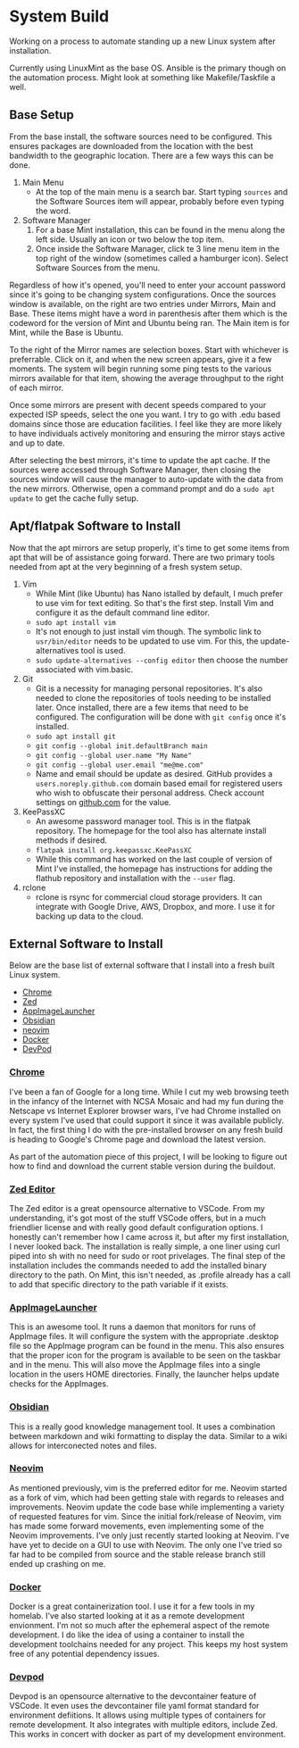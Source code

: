 # System Build

Working on a process to automate standing up a new Linux system after installation.

Currently using LinuxMint as the base OS. Ansible is the primary though on the automation process. Might look at something like Makefile/Taskfile a well.

## Base Setup

From the base install, the software sources need to be configured. This ensures packages are downloaded from the location with the best bandwidth to the geographic location. There are a few ways this can be done.

1. Main Menu
    * At the top of the main menu is a search bar. Start typing `sources` and the Software Sources item will appear, probably before even typing the word.
2. Software Manager
    1. For a base Mint installation, this can be found in the menu along the left side. Usually an icon or two below the top item.
    2. Once inside the Software Manager, click te 3 line menu item in the top right of the window (sometimes called a hamburger icon). Select Software Sources from the menu.

Regardless of how it's opened, you'll need to enter your account password since it's going to be changing system configurations. Once the sources window is available, on the right are two entries under Mirrors, Main and Base. These items might have a word in parenthesis after them which is the codeword for the version of Mint and Ubuntu being ran. The Main item is for Mint, while the Base is Ubuntu.

To the right of the Mirror names are selection boxes. Start with whichever is preferrable. Click on it, and when the new screen appears, give it a few moments. The system will begin running some ping tests to the various mirrors available for that item, showing the average throughput to the right of each mirror.

Once some mirrors are present with decent speeds compared to your expected ISP speeds, select the one you want. I try to go with .edu based domains since those are education facilities. I feel like they are more likely to have individuals actively monitoring and ensuring the mirror stays active and up to date.

After selecting the best mirrors, it's time to update the apt cache. If the sources were accessed through Software Manager, then closing the sources window will cause the manager to auto-update with the data from the new mirrors. Otherwise, open a command prompt and do a `sudo apt update` to get the cache fully setup.

## Apt/flatpak Software to Install

Now that the apt mirrors are setup properly, it's time to get some items from apt that will be of assistance going forward. There are two primary tools needed from apt at the very beginning of a fresh system setup.

1. Vim
    * While Mint (like Ubuntu) has Nano istalled by default, I much prefer to use vim for text editing. So that's the first step. Install Vim and configure it as the default command line editor.
    * `sudo apt install vim`
    * It's not enough to just install vim though. The symbolic link to `usr/bin/editor` needs to be updated to use vim. For this, the update-alternatives tool is used.
    * `sudo update-alternatives --config editor` then choose the number associated with vim.basic.
2. Git
    * Git is a necessity for managing personal repositories. It's also needed to clone the repositories of tools needing to be installed later. Once installed, there are a few items that need to be configured. The configuration will be done with `git config` once it's installed.
    * `sudo apt install git`
    * `git config --global init.defaultBranch main`
    * `git config --global user.name "My Name"`
    * `git config --global user.email "me@me.com"`
    * Name and email should be update as desired. GitHub provides a `users.noreply.github.com` domain based email for registered users who wish to obfuscate their personal address. Check account settings on [github.com](https://github.com) for the value.
3. KeePassXC
    * An awesome password manager tool. This is in the flatpak repository. The homepage for the tool also has alternate install methods if desired.
    * `flatpak install org.keepassxc.KeePassXC`
    * While this command has worked on the last couple of version of Mint I've installed, the homepage has instructions for adding the flathub repository and installation with the `--user` flag.
4. rclone
    * rclone is rsync for commercial cloud storage providers. It can integrate with Google Drive, AWS, Dropbox, and more. I use it for backing up data to the cloud.

## External Software to Install

Below are the base list of external software that I install into a fresh built Linux system.

* [Chrome](#chrome)
* [Zed](#zed-editor)
* [AppImageLauncher](#appimagelauncher)
* [Obsidian](#obsidian)
* [neovim](#neovim)
* [Docker](#docker)
* [DevPod](#devpod)

### [Chrome](https://www.google.com/chrome/)

I've been a fan of Google for a long time. While I cut my web browsing teeth in the infancy of the Internet with NCSA Mosaic and had my fun during the Netscape vs Internet Explorer browser wars, I've had Chrome installed on every system I've used that could support it since it was available publicly. In fact, the first thing I do with the pre-installed browser on any fresh build is heading to Google's Chrome page and download the latest version.

As part of the automation piece of this project, I will be looking to figure out how to find and download the current stable version during the buildout.

### [Zed Editor](https://zed.dev/download)

The Zed editor is a great opensource alternative to VSCode. From my understanding, it's got most of the stuff VSCode offers, but in a much friendlier license and with really good default configuration options. I honestly can't remember how I came across it, but after my first installation, I never looked back. The installation is really simple, a one liner using curl piped into sh with no need for sudo or root privelages. The final step of the installation includes the commands needed to add the installed binary directory to the path. On Mint, this isn't needed, as .profile already has a call to add that specific directory to the path variable if it exists.

### [AppImageLauncher](https://github.com/TheAssassin/AppImageLauncher)

This is an awesome tool. It runs a daemon that monitors for runs of AppImage files. It will configure the system with the appropriate .desktop file so the AppImage program can be found in the menu. This also ensures that the proper icon for the program is available to be seen on the taskbar and in the menu. This will also move the AppImage files into a single location in the users HOME directories. Finally, the launcher helps update checks for the AppImages.

### [Obsidian](https://obsidian.md/)

This is a really good knowledge management tool. It uses a combination between markdown and wiki formatting to display the data. Similar to a wiki allows for interconected notes and files.

### [Neovim](https://github.com/neovim/neovim)

As mentioned previously, vim is the preferred editor for me. Neovim started as a fork of vim, which had been getting stale with regards to releases and improvements. Neovim update the code base while implementing a variety of requested features for vim. Since the initial fork/release of Neovim, vim has made some forward movements, even implementing some of the Neovim improvements. I've only just recently started looking at Neovim. I've have yet to decide on a GUI to use with Neovim. The only one I've tried so far had to be compiled from source and the stable release branch still ended up crashing on me.

### [Docker](https://docs.docker.com/engine/install/ubuntu/)

Docker is a great containerization tool. I use it for a few tools in my homelab. I've also started looking at it as a remote development envionment. I'm not so much after the ephemeral aspect of the remote development. I do like the idea of using a container to install the development toolchains needed for any project. This keeps my host system free of any potential dependency issues.

### [Devpod](https://devpod.sh/docs/getting-started/install)

Devpod is an opensource alternative to the devcontainer feature of VSCode. It even uses the devcontainer file yaml format standard for environment defiitions. It allows using multiple types of containers for remote development. It also integrates with multiple editors, include Zed. This works in concert with docker as part of my development environment.
